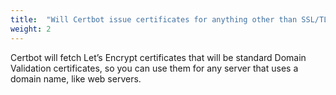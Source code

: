 ```yaml
---
title:  "Will Certbot issue certificates for anything other than SSL/TLS for websites?"
weight: 2
---
```


Certbot will fetch Let’s Encrypt certificates that will be standard Domain Validation certificates, so you can use them for any server that uses a domain name, like web servers.
